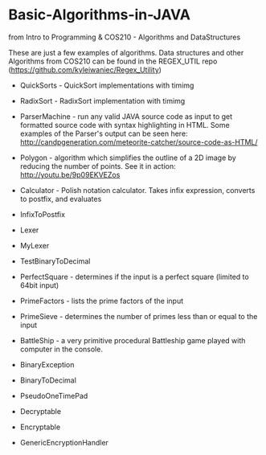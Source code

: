 Basic-Algorithms-in-JAVA
========================

from Intro to Programming & COS210 - Algorithms and DataStructures

These are just a few examples of algorithms. 
Data structures and other Algorithms from COS210 can be found in the REGEX_UTIL repo (https://github.com/kyleiwaniec/Regex_Utility)

- QuickSorts - QuickSort implementations with timimg
- RadixSort - RadixSort implementation with timimg
- ParserMachine - run any valid JAVA source code as input to get formatted source code with syntax highlighting in HTML. Some examples of the Parser's output can be seen here: http://candpgeneration.com/meteorite-catcher/source-code-as-HTML/
- Polygon - algorithm which simplifies the outline of a 2D image by reducing the number of points. See it in action: http://youtu.be/9p09EKVEZos

- Calculator - Polish notation calculator. Takes infix expression, converts to postfix, and evaluates
- InfixToPostfix
- Lexer
- MyLexer
- TestBinaryToDecimal


- PerfectSquare - determines if the input is a perfect square (limited to 64bit input)
- PrimeFactors - lists the prime factors of the input
- PrimeSieve - determines the number of primes less than or equal to the input

- BattleShip - a very primitive procedural Battleship game played with computer in the console.


- BinaryException
- BinaryToDecimal
- PseudoOneTimePad
- Decryptable
- Encryptable
- GenericEncryptionHandler
